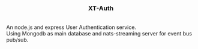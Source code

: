 <h3 align="center">XT-Auth</h3>
<br />
An node.js and express User Authentication service.
<br />
Using Mongodb as main database and nats-streaming server for event bus pub/sub.
